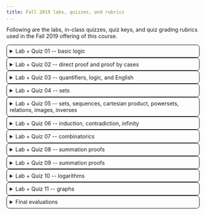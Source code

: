 ```yaml
---
title: Fall 2019 labs, quizzes, and rubrics
...
```


Following are the labs, in-class quizzes, quiz keys, and quiz grading rubrics used in the Fall 2019 offering of this course.

<style>details { border: thin solid black; border-radius: 1ex; padding: 1ex; }</style>

<details><summary>Lab + Quiz 01 -- basic logic</summary>

[lab 1](lab01.pdf) and [key](lab01-key.pdf)

[quiz 1](quiz01.pdf) and [key](quiz01-key.pdf)

Grading rubric:

- Page 1 (50%)
    - attempted all problems
    - have term definitions
    - all definitions are propositions
    - all definitions are atomic propositions
    - all definitions are from text
    - no part of text left out
    - have formula
    - 1st formula correct
    - 2nd formula correct
    - 3rd formula correct
- Page 2 (50%)
    - attempted all problems
    - "one" when a ∨ b
    - "three" contains negation of their "one" logic (¬(a ∨ b) unless errors with "one")
    - "three" is equivalent to ¬a ∧ ¬b ∧ ¬c
    - reasonable logic syntax
    - A ⊕ C column is 01011010
    - B ↔ C column is 10011001
    - *(2 points)* center column ↔ of other two (00111100 unless errors above)

</details>
<details><summary>Lab + Quiz 02 -- direct proof and proof by cases</summary>

[lab 2](lab02.pdf) and [key](lab02-key.pdf)

[quiz 2](quiz02.pdf) and [key](quiz02-key.pdf)

Grading rubric:

- Page 1 (25%)
    - start with (P ∧ ¬Q)
    - logic syntax used
    - attempted a full proof
    - applied rules correctly
    - no skipped steps
    - end with ¬(P → Q)
- Page 2 (75%)
    - used same variable in all three blanks
    - wrote something in all four areas
    - got both case 1 expressions to same form
    - ... with the case assumption correctly inserted
    - ... using valid equivalence rules
    - ... expressed in prose
    - got both case 2 expressions to same form
    - ... with the case assumption correctly inserted
    - ... using valid equivalence rules
    - ... expressed in prose

</details>
<details><summary>Lab + Quiz 03 -- quantifiers, logic, and English</summary>

[lab 3](lab03.pdf) and [key](lab03-key.pdf)

[quiz 3](quiz03.pdf) and [key](quiz03-key.pdf)

Grading rubric:

- Page 1 (40%)
    - no G are F
    - everything is F
    - nothing is G
    - uses therefore symbol
    - all G are F
    - something is G
    - some G is F
    - in the right order with no extras
- Page 2 (60%)
    - first: uses M and Z
    - first: universal or not-exist quantifier
    - first: logically correct
    - second: uses L and b
    - second: universal quantifier
    - second: implication
    - second: L(x,b) → L(b,x) not the other way around
    - third: universal or not-exist
    - third: allows both artist and champion to love
    - third: ...only if they share no love

</details>
<details><summary>Lab + Quiz 04 -- sets</summary>

[lab 4](lab04.pdf) and [key](lab04-key.pdf)

[quiz 4](quiz04.pdf) and [key](quiz04-key.pdf)

Grading rubric:

- B has 1,4,9 (half credit for 1,2,3)
- B has 0 and no extra elements
- C has {} (half credit if C *is* {})
- C has {4}, {9}, {4,9} and no extra elements
- *(2 points)* A ∪ B has all of {0,2,3} and all of B ({0,1,2,3,4,9} unless B wrong)
- A ∪ B has nothing else, with no element listed twice
- *(2 points)* A ∩ B has only elements A has, and only elements B has ({0} unless B wrong)
- A ∩ B has all such elements
- A ∖ B has only elements A has, and no elements B has ({2,3} unless B wrong)
- A ∖ B has all such elements
- B ∪ C has both numbers and sets
- ⊕-set is correct ({1, 2, 3, 4, 9} unless B is wrong)
- ∀-set is B ∖ A ({1, 4, 9} unless B is wrong)
- ∃-set is B ∩ {4, 9}

</details>
<details><summary>Lab + Quiz 05 -- sets, sequences, cartesian product, powersets, relations, images, inverses</summary>

[lab 5](lab05.pdf) and [key](lab05-key.pdf)

[quiz 5](quiz05.pdf) and [key](quiz05-key.pdf)

Grading rubric:

1. {(4,1), (4,2), (1,1), (1,2)}
2. {(4,1,3,3,3), (4,2,3,3,3)} – extra parens like ((4,1), (3,3,3)) OK
3. {(∅,∅)}
4. two of "aok", "oka", and "aaa"
5. "MTHMTCS"
6. {0, 1, 4} – half credit if has 1 twice
7. is defined as natural for some natural numbers but not all
8. is not invertible with the domain and co-domain of ℕ
9. b = 3a or equivalent – half-credit for a = 3b
10. has at least one element of domain related to 2+ elements in co-domain

</details>
<details><summary>Lab + Quiz 06 -- induction, contradiction, infinity</summary>

[lab 6](lab06.pdf) and [key](lab06-key.pdf)

[quiz 6](quiz06.pdf) and [key](quiz06-key.pdf)

Grading rubric:

- Page 1 (50%)
    - base case includes 0
    - reasonable defense of base case being finite
    - induce on symbol (e.g. n), not specific number
    - next case is +1 (e.g., n+1)
    - appeals to addition of finite being finite
- Page 2 (50%)
    - definition of x is mathematical, larger, and natural
    - defense of x being natural fits definition of x
    - defense of x being natural fits definition of natural
    - last blank mentions assuming led to contradiction
    - nothing else wrong with proof

</details>
<details><summary>Lab + Quiz 07 -- combinatorics</summary>

[lab 7](lab07.pdf) and [key](lab07-key.pdf)

[quiz 7](quiz07.pdf) and [key](quiz07-key.pdf)

Grading rubric:

1. 52 choose 5 = 2598960 (half for 52! / (52-5)! or 52^5^)
2. 8! = 40320
3. 8! / 2!3!2! = 1680
4. 7776^6^
5. 7776! / 7770! (half for 7776 choose 6)
6. 15
7. 3/64
8. 40/57
9. 40/60 = 2/3
10. 1/1000 (half for 1/500; allow (999/1000)^500^ in front at no penalty)

</details>
<details><summary>Lab + Quiz 08 -- summation proofs</summary>

[lab 8](lab08.pdf) and [key](lab08-key.pdf)

[quiz 8](quiz08.pdf) and [key](quiz08-key.pdf)

There is no rubric because the quiz version printed and shown in class contained an error large enough that the quiz was dropped entirely.

</details>
<details><summary>Lab + Quiz 09 -- summation proofs</summary>

[lab 9](lab09.pdf) and [key](lab09-key.pdf)

[quiz 9](quiz09.pdf) and [key](quiz09-key.pdf)

Grading rubric:

- has a base case
- base case includes -1
- base case shows both sides equal
- has inductive step
- inductive case assumes true at variable
- inductive case shows true at variable + 1
- induction argument uses algebra
- algebra correct
- has conclusion
- structure: introduces induction, labels parts, etc

</details>
<details><summary>Lab + Quiz 10 -- logarithms</summary>

[lab 10](lab10.pdf) and [key](lab10-key.pdf)

[quiz 10](quiz10.pdf) and [key](quiz10-key.pdf)

Grading rubric:

- Q1 is 2 · 2 · 3 · 5 (or 2² · 3 · 5)
- Q2 is 3^y = x
- Q3 is log_c(b) ÷ log_c(a) -- half credit if inverse of that
- Q4 is 2 lg(a) + lg(b)
- Q5 is 3/2
- pf: each step follows from one above
- pf: ends with only integers and powers on last line
- pf: fits the rest of proof (e.g. 3^b = 2^a)

</details>
<details><summary>Lab + Quiz 11 -- graphs</summary>

[lab 11](lab11.pdf) and [key](lab11-key.pdf)

[quiz 11](quiz11.pdf) and [key](quiz11-key.pdf)

Grading rubric:

- makes assumption
- assumption is negation of theorem (some shortest walk is not a path)
- derives contradiction
- states contradiction means assumption false
- all logic-based claims are true
- all graph-based claims are true
- appeals to definition of path (no repeat vertex)
- appeals to shortness/length in some way

</details>
<details><summary>Final evaluations</summary>

[quiz 12](quiz12.pdf) -- no key released; students were permitted to take up to 2 pages, replacing previous grades if they did so.

[final quiz](final.pdf) -- no key released; students were permitted to take up to all pages, replacing previous grades if they did so.

</details>
